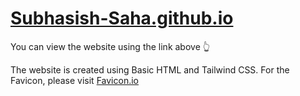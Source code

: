 # [Subhasish-Saha.github.io](https://subhasish-saha.github.io/)
You can view the website using the link above 👆

The website is created using Basic HTML and Tailwind CSS.
For the Favicon, please visit [Favicon.io](www.favicon.io)
